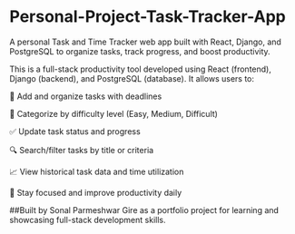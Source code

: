 # Personal-Project-Task-Tracker-App
A personal Task and Time Tracker web app built with React, Django, and PostgreSQL to organize tasks, track progress, and boost productivity.

This is a full-stack productivity tool developed using React (frontend), Django (backend), and PostgreSQL (database). It allows users to:

📅 Add and organize tasks with deadlines

🧠 Categorize by difficulty level (Easy, Medium, Difficult)

✅ Update task status and progress

🔍 Search/filter tasks by title or criteria

📈 View historical task data and time utilization

🎯 Stay focused and improve productivity daily







##Built by Sonal Parmeshwar Gire as a portfolio project for learning and showcasing full-stack development skills.
